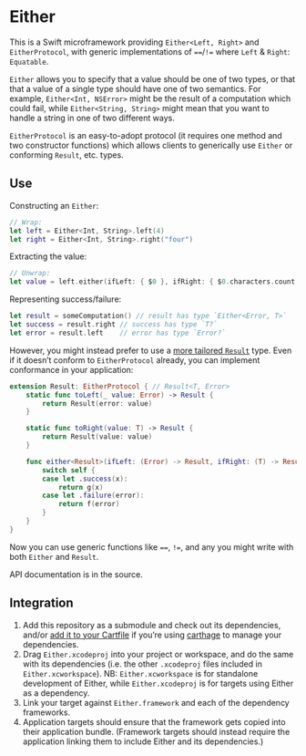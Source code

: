 # Either

This is a Swift microframework providing `Either<Left, Right>` and `EitherProtocol`, with generic implementations of `==`/`!=` where `Left` & `Right`: `Equatable`.

`Either` allows you to specify that a value should be one of two types, or that that a value of a single type should have one of two semantics. For example, `Either<Int, NSError>` might be the result of a computation which could fail, while `Either<String, String>` might mean that you want to handle a string in one of two different ways.

`EitherProtocol` is an easy-to-adopt protocol (it requires one method and two constructor functions) which allows clients to generically use `Either` or conforming `Result`, etc. types.


## Use

Constructing an `Either`:

```swift
// Wrap:
let left = Either<Int, String>.left(4)
let right = Either<Int, String>.right("four")
```

Extracting the value:

```swift
// Unwrap:
let value = left.either(ifLeft: { $0 }, ifRight: { $0.characters.count })
```

Representing success/failure:

```swift
let result = someComputation() // result has type `Either<Error, T>`
let success = result.right // success has type `T?`
let error = result.left    // error has type `Error?`
```

However, you might instead prefer to use a [more tailored `Result`](https://github.com/antitypical/Result) type. Even if it doesn’t conform to `EitherProtocol` already, you can implement conformance in your application:

```swift
extension Result: EitherProtocol { // Result<T, Error>
	static func toLeft(_ value: Error) -> Result {
		return Result(error: value)
	}

	static func toRight(value: T) -> Result {
		return Result(value: value)
	}

	func either<Result>(ifLeft: (Error) -> Result, ifRight: (T) -> Result) -> Result {
		switch self {
		case let .success(x):
			return g(x)
		case let .failure(error):
			return f(error)
		}
	}
}
```

Now you can use generic functions like `==`, `!=`, and any you might write with both `Either` and `Result`.

API documentation is in the source.


## Integration

1. Add this repository as a submodule and check out its dependencies, and/or [add it to your Cartfile](https://github.com/Carthage/Carthage/blob/master/Documentation/Artifacts.md#cartfile) if you’re using [carthage](https://github.com/Carthage/Carthage/) to manage your dependencies.
2. Drag `Either.xcodeproj` into your project or workspace, and do the same with its dependencies (i.e. the other `.xcodeproj` files included in `Either.xcworkspace`). NB: `Either.xcworkspace` is for standalone development of Either, while `Either.xcodeproj` is for targets using Either as a dependency.
3. Link your target against `Either.framework` and each of the dependency frameworks.
4. Application targets should ensure that the framework gets copied into their application bundle. (Framework targets should instead require the application linking them to include Either and its dependencies.)
